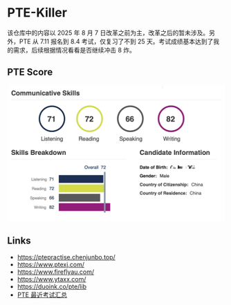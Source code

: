 # PTE-Killer

该仓库中的内容以 2025 年 8 月 7 日改革之前为主，改革之后的暂未涉及。另外，PTE 从 7.11 报名到 8.4 考试，仅复习了不到 25 天。考试成绩基本达到了我的需求，后续根据情况看看是否继续冲击 8 炸。

## PTE Score

![](https://github.com/i0Ek3/IELTS-PTE-Killer/blob/main/PTE-Killer/images/score.jpg)

## Links

- https://ptepractise.chenjunbo.top/
- https://www.ptexj.com/
- https://www.fireflyau.com/
- https://www.ytaxx.com/
- https://duoink.co/pte/lib
- [PTE 最近考试汇总](https://m1nwhhiykcp.feishu.cn/sheets/OYwCsAokBh0XOHtqvtwc6kAtn4c?sheet=sFZZjX&table=tblIpFmffJ6HPHYt&view=vewXvHUcCn)
